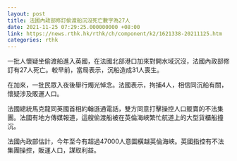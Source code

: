 ```yaml
---
layout: post
title: 法國內政部修訂偷渡船沉沒死亡數字為27人
date: 2021-11-25 07:29:25.000000000 +08:00
link: https://news.rthk.hk/rthk/ch/component/k2/1621338-20211125.htm
categories: rthk
---
```


一批人懷疑坐偷渡船進入英國，在法國北部港口加來對開水域沉沒，法國內政部修訂有27人死亡。較早前，當局表示，沉船造成31人喪生。

在加來，一批民眾入夜後舉行燭光悼念。法國表示，拘捕4人，相信同沉船有關，懷疑涉及販運人口。

法國總統馬克龍同英國首相約翰遜通電話，雙方同意打擊操控人口販賣的不法集團。法國有地方傳媒報道，這艘偷渡船被在英倫海峽繁忙航道上的大型貨櫃船撞沉。

法國內政部估計，今年至今有超過47000人意圖橫越英倫海峽。英國指控有不法集團操控，販運人口，謀取利益。
